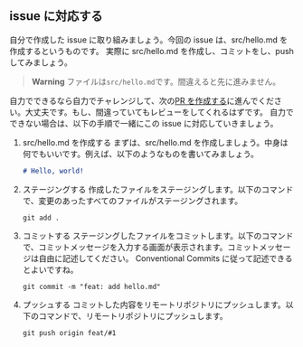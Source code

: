 ## issue に対応する

自分で作成した issue に取り組みましょう。今回の issue は、src/hello.md を作成するというものです。
実際に src/hello.md を作成し、コミットをし、push してみましょう。

> **Warning**
> ファイルは`src/hello.md`です。間違えると先に進みません。

自力でできるなら自力でチャレンジして、次の[PR を作成する](/docs/contrib/pr.md)に進んでください。大丈夫です。もし、間違っていてもレビューをしてくれるはずです。
自力でできない場合は、以下の手順で一緒にこの issue に対応していきましょう。

1. src/hello.md を作成する
   まずは、src/hello.md を作成しましょう。中身は何でもいいです。例えば、以下のようなものを書いてみましょう。

   ```markdown
   # Hello, world!
   ```

2. ステージングする
   作成したファイルをステージングします。以下のコマンドで、変更のあったすべてのファイルがステージングされます。

   ```
   git add .
   ```

3. コミットする
   ステージングしたファイルをコミットします。以下のコマンドで、コミットメッセージを入力する画面が表示されます。コミットメッセージは自由に記述してください。 Conventional Commits に従って記述できるとよいですね。

   ```
   git commit -m "feat: add hello.md"
   ```

4. プッシュする
   コミットした内容をリモートリポジトリにプッシュします。以下のコマンドで、リモートリポジトリにプッシュします。

   ```
   git push origin feat/#1
   ```

